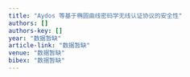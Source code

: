 ```yaml
---
title: "Aydos 等基于椭圆曲线密码学无线认证协议的安全性"
authors: []
authors-key: []
year: "数据暂缺"
article-link: "数据暂缺"
venue: "数据暂缺"
bibex: "数据暂缺"
---
```

